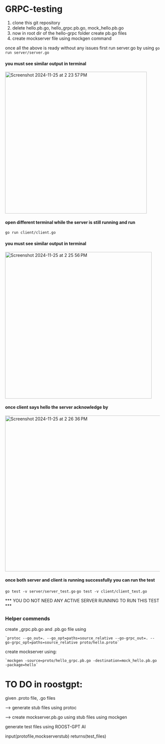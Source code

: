 # GRPC-testing

1. clone this git repository
2. delete hello.pb.go, hello_grpc.pb.go, mock_hello.pb.go
3. now in root dir of the hello-grpc folder create pb.go files
4. create mockserver file using mockgen command

once all the above is ready without any issues first run server.go by using
`go run server/server.go`

#### you must see similar output in terminal

<img width="461" alt="Screenshot 2024-11-25 at 2 23 57 PM" src="https://github.com/user-attachments/assets/a3d5e47d-51bd-4427-a19e-ed588fbfe833">

#### open different terminal while the server is still running and run

`go run client/client.go`

#### you must see similar output in terminal

<img width="477" alt="Screenshot 2024-11-25 at 2 25 56 PM" src="https://github.com/user-attachments/assets/d87f31e8-c44d-4141-9dd2-0541d2b05b8d">

#### once client says hello the server acknowledge by 

<img width="507" alt="Screenshot 2024-11-25 at 2 26 36 PM" src="https://github.com/user-attachments/assets/f63e0b1d-2710-4340-86cc-317ab02490b6">

#### once both server and client is running successfully you can run the test

`go test -v server/server_test.go`
`go test -v client/client_test.go`

*** YOU DO NOT NEED ANY ACTIVE SERVER RUNNING TO RUN THIS TEST ***



### Helper commends

create _grpc.pb.go and .pb.go file using

    `protoc --go_out=. --go_opt=paths=source_relative --go-grpc_out=. --go-grpc_opt=paths=source_relative proto/hello.proto`

create mockserver using:

    `mockgen -source=proto/hello_grpc.pb.go -destination=mock_hello.pb.go -package=hello`




# TO DO in roostgpt:

given .proto file, .go files

--> generate stub files using protoc

--> create mockserver.pb.go using stub files using mockgen

generate test files using ROOST-GPT AI

input(protofile,mockserverstub) 
returns(test_files)
